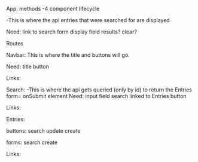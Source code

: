 App:
methods -4
component lifecycle


 -This is where the api entries that were searched for are displayed

Need: link to search form
display field
results?
clear?


Routes

Navbar:
    This is where the title and buttons will go.

Need: title
button

Links:



Search:
    -This is where the api gets queried (only by id) to return the Entries
form= onSubmit element
Need: input field
search linked to Entries 
button

Links:


Entries:
   

buttons: 
search 
update 
create

forms: 
search
create

Links: